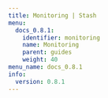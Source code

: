 ```yaml
---
title: Monitoring | Stash
menu:
  docs_0.8.1:
    identifier: monitoring
    name: Monitoring
    parent: guides
    weight: 40
menu_name: docs_0.8.1
info:
  version: 0.8.1
---
```


